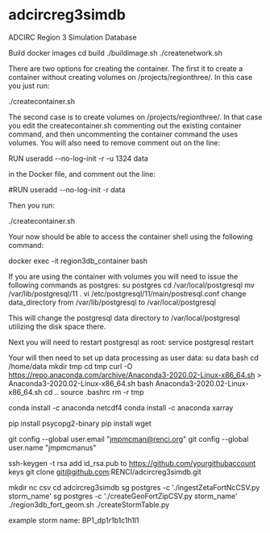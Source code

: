 # adcircreg3simdb
ADCIRC Region 3 Simulation Database

Build docker images
cd build
./buildimage.sh
./createnetwork.sh

There are two options for creating the container. The first it to create a container without creating 
volumes on /projects/regionthree/. In this case you just run:

./createcontainer.sh

The second case is to create volumes on /projects/regionthree/. In that case you edit the createcontainer.sh
commenting out the existing container command, and then uncommenting the container command the uses volumes.
You will also need to remove comment out on the line:

RUN useradd --no-log-init -r -u 1324 data

in the Docker file, and comment out the line:

#RUN useradd --no-log-init -r data
  
Then you run:

./createcontainer.sh

Your now should be able to access the container shell using the following command:

docker exec -it region3db_container bash

If you are using the container with volumes you will need to issue the following commands as postgres:
su postgres
cd /var/local/postgresql
mv /var/lib/postgresql/11 .
vi /etc/postgresql/11/main/postresql.conf
change data_directory from /var/lib/postgresql to /var/local/postgresql

This will change the postgresql data directory to /var/local/postgresql utilizing the disk space there.

Next you will need to restart postgresql as root:
service postgresql restart

Your will then need to set up data processing as user data:
su data
bash 
cd /home/data
mkdir tmp
cd tmp
curl -O https://repo.anaconda.com/archive/Anaconda3-2020.02-Linux-x86_64.sh > Anaconda3-2020.02-Linux-x86_64.sh
bash Anaconda3-2020.02-Linux-x86_64.sh
cd ..
source .bashrc
rm -r tmp

conda install -c anaconda netcdf4
conda install -c anaconda xarray

pip install psycopg2-binary
pip install wget

git config --global user.email "jmpmcman@renci.org"
git config --global user.name "jmpmcmanus"

ssh-keygen -t rsa
add id_rsa.pub to https://github.com/yourgithubaccount keys
git clone git@github.com:RENCI/adcircreg3simdb.git 

mkdir nc csv
cd adcircreg3simdb 
sg postgres -c './ingestZetaFortNcCSV.py storm_name'
sg postgres -c './createGeoFortZipCSV.py storm_name'
./region3db_fort_geom.sh
./createStormTable.py

example storm name:  BP1_dp1r1b1c1h1l1
